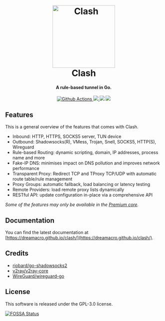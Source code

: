 <h1 align="center">
  <img src="https://github.com/moshaoli688/clash/raw/master/docs/logo.png" alt="Clash" width="200">
  <br>Clash<br>
</h1>

<h4 align="center">A rule-based tunnel in Go.</h4>

<p align="center">
  <a href="https://github.com/moshaoli688/clash/actions">
    <img src="https://img.shields.io/github/actions/workflow/status/moshaoli688/clash/release.yml?branch=master&style=flat-square" alt="Github Actions">
  </a>
  <a href="https://goreportcard.com/report/github.com/moshaoli688/clash">
    <img src="https://goreportcard.com/badge/github.com/moshaoli688/clash?style=flat-square">
  </a>
  <img src="https://img.shields.io/github/go-mod/go-version/moshaoli688/clash?style=flat-square">
  <a href="https://github.com/moshaoli688/clash/releases">
    <img src="https://img.shields.io/github/release/moshaoli688/clash/all.svg?style=flat-square">
  </a>
</p>

## Features

This is a general overview of the features that comes with Clash.  

- Inbound: HTTP, HTTPS, SOCKS5 server, TUN device
- Outbound: Shadowsocks(R), VMess, Trojan, Snell, SOCKS5, HTTP(S), Wireguard
- Rule-based Routing: dynamic scripting, domain, IP addresses, process name and more
- Fake-IP DNS: minimises impact on DNS pollution and improves network performance
- Transparent Proxy: Redirect TCP and TProxy TCP/UDP with automatic route table/rule management
- Proxy Groups: automatic fallback, load balancing or latency testing
- Remote Providers: load remote proxy lists dynamically
- RESTful API: update configuration in-place via a comprehensive API

*Some of the features may only be available in the [Premium core](https://dreamacro.github.io/clash/premium/introduction.html).*

## Documentation

You can find the latest documentation at [https://dreamacro.github.io/clash/](https://dreamacro.github.io/clash/).

## Credits

- [riobard/go-shadowsocks2](https://github.com/riobard/go-shadowsocks2)
- [v2ray/v2ray-core](https://github.com/v2ray/v2ray-core)
- [WireGuard/wireguard-go](https://github.com/WireGuard/wireguard-go)

## License

This software is released under the GPL-3.0 license.

[![FOSSA Status](https://app.fossa.io/api/projects/git%2Bgithub.com%2FDreamacro%2Fclash.svg?type=large)](https://app.fossa.io/projects/git%2Bgithub.com%2FDreamacro%2Fclash?ref=badge_large)
